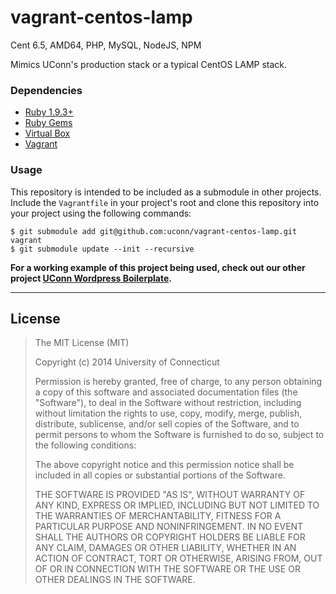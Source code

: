 vagrant-centos-lamp
=================

Cent 6.5, AMD64, PHP, MySQL, NodeJS, NPM

Mimics UConn's production stack or a typical CentOS LAMP stack.

### Dependencies

* [Ruby 1.9.3+](http://ruby-lang.org/)
* [Ruby Gems](http://rubygems.org/)
* [Virtual Box](https://www.virtualbox.org/)
* [Vagrant](https://www.vagrantup.com/)

### Usage

This repository is intended to be included as a submodule in other projects. Include the `Vagrantfile` in your project's root and clone this repository into your project using the following commands:

    $ git submodule add git@github.com:uconn/vagrant-centos-lamp.git vagrant
    $ git submodule update --init --recursive

__For a working example of this project being used, check out our other project [UConn Wordpress Boilerplate](https://github.com/uconn/uconn-wordpress-boilerplate).__

---

## License

> The MIT License (MIT)
>
> Copyright (c) 2014 University of Connecticut
>
> Permission is hereby granted, free of charge, to any person obtaining a copy
> of this software and associated documentation files (the "Software"), to deal
> in the Software without restriction, including without limitation the rights
> to use, copy, modify, merge, publish, distribute, sublicense, and/or sell
> copies of the Software, and to permit persons to whom the Software is
> furnished to do so, subject to the following conditions:
>
> The above copyright notice and this permission notice shall be included in all
> copies or substantial portions of the Software.
>
> THE SOFTWARE IS PROVIDED "AS IS", WITHOUT WARRANTY OF ANY KIND, EXPRESS OR
> IMPLIED, INCLUDING BUT NOT LIMITED TO THE WARRANTIES OF MERCHANTABILITY,
> FITNESS FOR A PARTICULAR PURPOSE AND NONINFRINGEMENT. IN NO EVENT SHALL THE
> AUTHORS OR COPYRIGHT HOLDERS BE LIABLE FOR ANY CLAIM, DAMAGES OR OTHER
> LIABILITY, WHETHER IN AN ACTION OF CONTRACT, TORT OR OTHERWISE, ARISING FROM,
> OUT OF OR IN CONNECTION WITH THE SOFTWARE OR THE USE OR OTHER DEALINGS IN THE
> SOFTWARE.
